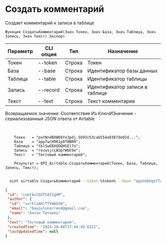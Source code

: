 ﻿---
sidebar_position: 2
---

# Создать комментарий
 Создает комментарий к записи в таблице



`Функция СоздатьКомментарий(Знач Токен, Знач База, Знач Таблица, Знач Запись, Знач Текст) Экспорт`

  | Параметр | CLI опция | Тип | Назначение |
  |-|-|-|-|
  | Токен | --token | Строка | Токен |
  | База | --base | Строка | Идентификатор базы данных |
  | Таблица | --table | Строка | Идентификатор таблицы |
  | Запись | --record | Строка | Идентификатор записи в таблице |
  | Текст | --text | Строка | Текст комментария |

  
  Возвращаемое значение:   Соответствие Из КлючИЗначение - сериализованный JSON ответа от Airtable

<br/>




```bsl title="Пример кода"
    Токен   = "patNn4BXW66Yx3pdj.5b93c53cab554a8387de02d...";
    База    = "app7wcH961p8fBBRH";
    Таблица = "tblSwEBXQOQHSEl7u";
    Запись  = "recwsjcLW3prWbE9e";
    Текст   = "Тестовый комментарий";

    Результат = OPI_Airtable.СоздатьКомментарий(Токен, База, Таблица, Запись, Текст);
```



```sh title="Пример команды CLI"
    
  oint airtable СоздатьКомментарий --token %token% --base "apptm8Xqo7TwMaipQ" --table "tbl9G4jVoTJpxYwSY" --record "recV6DxeLQMBNJrUk" --text "Тестовый комментарий"

```

```json title="Результат"
{
 "id": "comtbulEbTtAISgHM",
 "author": {
  "id": "usrFlaAHlTfYWAbVW",
  "email": "bayselonarrend@gmail.com",
  "name": "Антон Титовец"
 },
 "text": "Тестовый комментарий",
 "createdTime": "2024-10-08T17:44:49.632Z",
 "lastUpdatedTime": null
}
```

